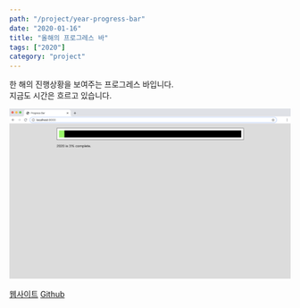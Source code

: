 ```yaml
---
path: "/project/year-progress-bar"
date: "2020-01-16"
title: "올해의 프로그레스 바"
tags: ["2020"]
category: "project"
---
```

한 해의 진행상황을 보여주는 프로그레스 바입니다.  
지금도 시간은 흐르고 있습니다.

![screen shot](./img/progress_bar_screenshot.png)

[웹사이트](https://condescending-agnesi-714042.netlify.com/) [Github](https://github.com/constmoon/year-progress-bar) 